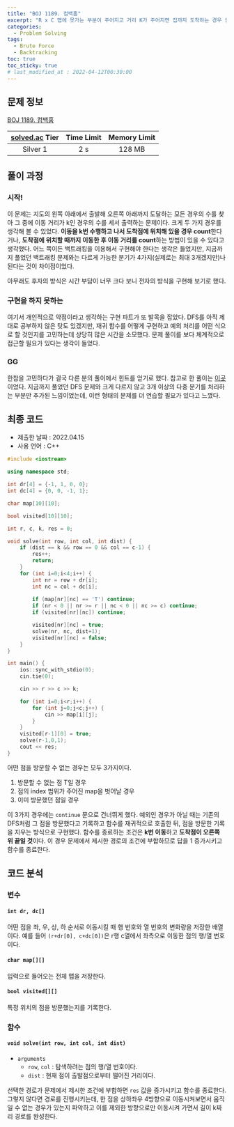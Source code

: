 ```yaml
---
title: "BOJ 1189. 컴백홈"
excerpt: "R x C 맵에 못가는 부분이 주어지고 거리 K가 주어지면 집까지 도착하는 경우 중 거리가 K인 가짓수를 구해 보자."
categories: 
  - Problem Solving
tags:
  - Brute Force
  - Backtracking
toc: true
toc_sticky: true
# last_modified_at : 2022-04-12T00:30:00
---
```


## 문제 정보

[BOJ 1189. 컴백홈](https://www.acmicpc.net/problem/1189)

| [solved.ac](https://solved.ac) Tier | Time Limit | Memory Limit |
|:-----------------------------------:|:----------:|:------------:|
| Silver 1                            | 2 s        | 128 MB       |

## 풀이 과정

### 시작!

이 문제는 지도의 왼쪽 아래에서 출발해 오른쪽 아래까지 도달하는 모든 경우의 수를 찾아 그 중에 이동 거리가 k인 경우의 수를 세서 출력하는 문제이다. 크게 두 가지 경우를 생각해 볼 수 있었다. **이동을 k번 수행하고 나서 도착점에 위치해 있을 경우 count**한다거나, **도착점에 위치할 때까지 이동한 후 이동 거리를 count**하는 방법이 있을 수 있다고 생각했다. 어느 쪽이든 백트래킹을 이용해서 구현해야 한다는 생각은 들었지만, 지금까지 풀었던 백트래킹 문제와는 다르게 가능한 분기가 4가지(실제로는 최대 3개겠지만)나 된다는 것이 차이점이었다.

아무래도 후자의 방식은 시간 부담이 너무 크다 보니 전자의 방식을 구현해 보기로 했다.

### 구현을 하지 못하는
여기서 개인적으로 약점이라고 생각하는 구현 파트가 또 발목을 잡았다. DFS를 아직 제대로 공부하지 않은 탓도 있겠지만, 재귀 함수를 어떻게 구현하고 예외 처리를 어떤 식으로 할 것인지를 고민하는데 상당히 많은 시간을 소모했다. 문제 풀이를 보다 체계적으로 접근할 필요가 있다는 생각이 들었다.

### GG
한참을 고민하다가 결국 다른 분의 풀이에서 힌트를 얻기로 했다. 참고로 한 풀이는 [이곳](https://codecollector.tistory.com/770)이었다. 지금까지 풀었던 DFS 문제와 크게 다르지 않고 3개 이상의 다중 분기를 처리하는 부분만 추가된 느낌이었는데, 이런 형태의 문제를 더 연습할 필요가 있다고 느꼈다.

## 최종 코드
- 제출한 날짜 : 2022.04.15
- 사용 언어 : C++

```cpp
#include <iostream>

using namespace std;

int dr[4] = {-1, 1, 0, 0};
int dc[4] = {0, 0, -1, 1};

char map[10][10];

bool visited[10][10];

int r, c, k, res = 0;

void solve(int row, int col, int dist) {
    if (dist == k && row == 0 && col == c-1) {
        res++;
        return;
    }
    for (int i=0;i<4;i++) {
        int nr = row + dr[i];
        int nc = col + dc[i];
        
        if (map[nr][nc] == 'T') continue;
        if (nr < 0 || nr >= r || nc < 0 || nc >= c) continue;
        if (visited[nr][nc]) continue;

        visited[nr][nc] = true;
        solve(nr, nc, dist+1);
        visited[nr][nc] = false;
    }
}

int main() {
    ios::sync_with_stdio(0);
    cin.tie(0);

    cin >> r >> c >> k;

    for (int i=0;i<r;i++) {
        for (int j=0;j<c;j++) {
            cin >> map[i][j];
        }
    }
    visited[r-1][0] = true;
    solve(r-1,0,1);   
    cout << res;
}
```
어떤 점을 방문할 수 없는 경우는 모두 3가지이다.

1. 방문할 수 없는 점 T일 경우
2. 점의 index 범위가 주어진 map을 벗어날 경우
3. 이미 방문했던 점일 경우

이 3가지 경우에는 `continue` 문으로 건너뛰게 했다. 예외인 경우가 아닐 때는 기존의 DFS처럼 그 점을 방문했다고 기록하고 함수를 재귀적으로 호출한 뒤, 점을 방문한 기록을 지우는 방식으로 구현했다.
함수를 종료하는 조건은 **k번 이동**하고 **도착점이 오른쪽 위 끝일 것**이다. 이 경우 문제에서 제시한 경로의 조건에 부합하므로 답을 1 증가시키고 함수를 종료한다.


## 코드 분석

### 변수
#### `int dr, dc[]`
어떤 점을 좌, 우, 상, 하 순서로 이동시킬 때 행 번호와 열 번호의 변화량을 저장한 배열이다. 예를 들어 `(r+dr[0], c+dc[0])`은 r행 c열에서 좌측으로 이동한 점의 행/열 번호이다.

#### `char map[][]`
입력으로 들어오는 전체 맵을 저장한다.

#### `bool visited[][]`
특정 위치의 점을 방문했는지를 기록한다.

### 함수
####  `void solve(int row, int col, int dist)`

- `arguments`
    - `row`, `col` : 탐색하려는 점의 행/열 번호이다.
    - `dist` : 현재 점이 출발점으로부터 떨어진 거리이다.

선택한 경로가 문제에서 제시한 조건에 부합하면 `res` 값을 증가시키고 함수를 종료한다. 그렇지 않다면 경로를 진행시키는데, 한 점을 상하좌우 4방향으로 이동시켜보면서 움직일 수 없는 경우가 있는지 파악하고 이를 제외한 방향으로만 이동시켜 가면서 길이 k짜리 경로를 완성한다.
